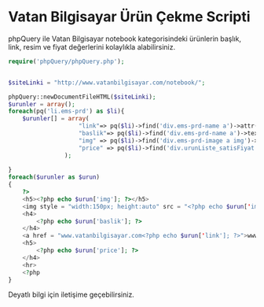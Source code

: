 # Vatan Bilgisayar Ürün Çekme Scripti
phpQuery ile Vatan Bilgisayar notebook kategorisindeki ürünlerin başlık, link, resim ve fiyat değerlerini kolaylıkla alabilirsiniz.

```php
require('phpQuery/phpQuery.php');


$siteLinki = "http://www.vatanbilgisayar.com/notebook/";

phpQuery::newDocumentFileHTML($siteLinki);
$urunler = array();
foreach(pq('li.ems-prd') as $li){
	$urunler[] = array(
					"link"=> pq($li)->find('div.ems-prd-name a')->attr('href'),
					"baslik"=> pq($li)->find('div.ems-prd-name a')->text(),
					"img" => pq($li)->find('div.ems-prd-image a img')->attr('data-original'),
					"price" => pq($li)->find('div.urunListe_satisFiyat')->text()
				);
	
} 
foreach($urunler as $urun)
{
	?>
	<h5><?php echo $urun['img']; ?></h5>
	<img style = "width:150px; height:auto" src = "<?php echo $urun['img']; ?>"/>
	<h4>
		<?php echo $urun['baslik']; ?>
	</h4>
	<a href = "www.vatanbilgisayar.com<?php echo $urun['link']; ?>">www.vatanbilgisayar.com<?php echo $urun['link']; ?></a>
	<h5>
		<?php echo $urun['price']; ?>
	</h4>
	<hr>
	<?php
}
```

Deyatlı bilgi için iletişime geçebilirsiniz.
